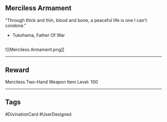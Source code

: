 ## Merciless Armament
"Through thick and thin,
blood and bone,
a peaceful life
is one I can't condone."
- Tukohama, Father Of War
## 
![[Merciless Armament.png]]

---
## Reward
Merciless Two-Hand Weapon
Item Level: 100

---
## Tags
#DivinationCard
#UserDesigned